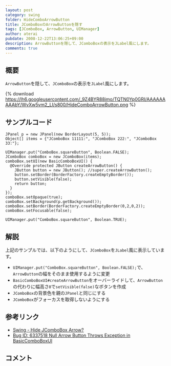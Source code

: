 ```yaml
---
layout: post
category: swing
folder: HideComboArrowButton
title: JComboBoxのArrowButtonを隠す
tags: [JComboBox, ArrowButton, UIManager]
author: aterai
pubdate: 2008-12-22T13:06:25+09:00
description: ArrowButtonを隠して、JComboBoxの表示をJLabel風にします。
comments: true
---
```

## 概要
`ArrowButton`を隠して、`JComboBox`の表示を`JLabel`風にします。

{% download https://lh6.googleusercontent.com/_9Z4BYR88imo/TQTN0Yp0GRI/AAAAAAAAAbY/WvXw5vm2_LI/s800/HideComboArrowButton.png %}

## サンプルコード
<pre class="prettyprint"><code>JPanel p = new JPanel(new BorderLayout(5, 5));
Object[] items = {"JComboBox 11111:", "JComboBox 222:", "JComboBox 33:"};

UIManager.put("ComboBox.squareButton", Boolean.FALSE);
JComboBox comboBox = new JComboBox(items);
comboBox.setUI(new BasicComboBoxUI() {
  @Override protected JButton createArrowButton() {
    JButton button = new JButton(); //super.createArrowButton();
    button.setBorder(BorderFactory.createEmptyBorder());
    button.setVisible(false);
    return button;
  }
});
comboBox.setOpaque(true);
comboBox.setBackground(p.getBackground());
comboBox.setBorder(BorderFactory.createEmptyBorder(0,2,0,2));
comboBox.setFocusable(false);

UIManager.put("ComboBox.squareButton", Boolean.TRUE);
</code></pre>

## 解説
上記のサンプルでは、以下のようにして、`JComboBox`を`JLabel`風に表示しています。

- `UIManager.put("ComboBox.squareButton", Boolean.FALSE);`で、`ArrowButton`の幅をそのまま使用するように変更
- `BasicComboBoxUI#createArrowButton`をオーバーライドして、`ArrowButton`の代わりに幅高さ`0`で`setVisible(false)`なボタンを作成
- `JComboBox`の背景色を親の`JPanel`と同じにする
- `JComboBox`がフォーカスを取得しないようにする

<!-- dummy comment line for breaking list -->

## 参考リンク
- [Swing - Hide JComboBox Arrow?](https://forums.oracle.com/thread/1359216)
- [Bug ID: 6337518 Null Arrow Button Throws Exception in BasicComboBoxUI](http://bugs.sun.com/bugdatabase/view_bug.do?bug_id=6337518)

<!-- dummy comment line for breaking list -->

## コメント
